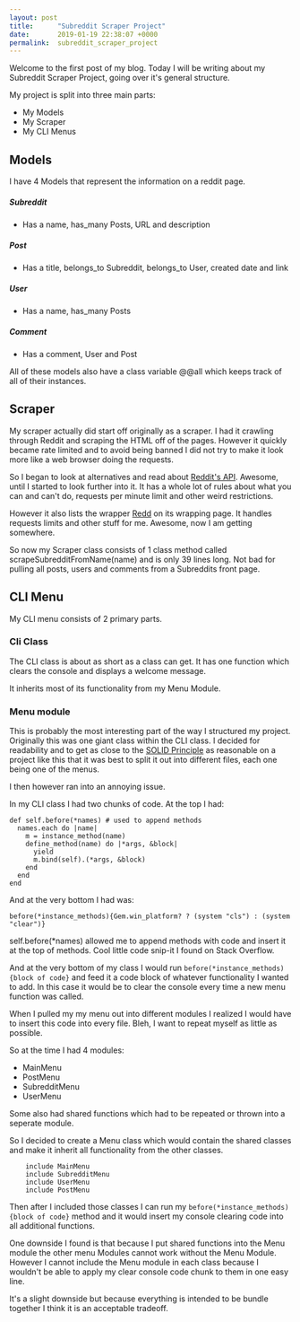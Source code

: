 ```yaml
---
layout: post
title:      "Subreddit Scraper Project"
date:       2019-01-19 22:38:07 +0000
permalink:  subreddit_scraper_project
---
```



Welcome to the first post of my blog. Today I will be writing about my Subreddit Scraper Project, going over it's general structure.

My project is split into three main parts:
* My Models
* My Scraper
* My CLI Menus



## Models
I have 4 Models that represent the information on a reddit page.

##### Subreddit
* Has a name, has_many Posts, URL and description

##### Post
* Has a title, belongs_to Subreddit, belongs_to User,  created date and link

##### User
* Has a name, has_many Posts

##### Comment
* Has a comment, User and Post

All of these models also have  a class variable @@all which keeps track of all of their instances.


## Scraper
My scraper actually did start off originally as a scraper. I had it crawling through Reddit and scraping the HTML off of the pages. However it quickly became rate limited and to avoid being banned I did not try to make it look more like a web browser doing the requests.

So I began to look at alternatives and read about [Reddit's API](https://www.reddit.com/dev/api/). Awesome, until I started to look further into it. It has a whole lot of rules about what you can and can't do, requests per minute limit and other weird restrictions.

However it also lists the wrapper [Redd](https://github.com/avinashbot/redd) on its wrapping page. It handles requests limits and other stuff for me. Awesome, now I am getting somewhere.

So now my Scraper class consists of 1 class method called scrapeSubredditFromName(name) and is only 39 lines long. Not bad for pulling all posts, users and comments from a Subreddits front page.

## CLI Menu

My CLI menu consists of 2 primary parts.

### Cli Class
The CLI class is about as short as a class can get. It has one function which clears the console and displays a welcome message.

It inherits most of its functionality from my Menu Module.

### Menu module
This is probably the most interesting part of the way I structured my project. Originally this was one giant class within the CLI class. I decided for readability and to get as close to the [SOLID Principle](https://en.wikipedia.org/wiki/SOLID) as reasonable on a project like this that it was best to split it out into different files, each one being one of the menus.

I then however ran into an annoying issue.

In my CLI class I had two chunks of code. At the top I had: 


```
def self.before(*names) # used to append methods
  names.each do |name|
    m = instance_method(name)
    define_method(name) do |*args, &block|  
      yield
      m.bind(self).(*args, &block)
    end
  end
end
```

And at the very bottom I had was:
```
before(*instance_methods){Gem.win_platform? ? (system "cls") : (system "clear")}
```

self.before(\*names) allowed me to append methods with code and insert it at the top of methods. Cool little code snip-it I found on Stack Overflow.

And at the very bottom of my class I would run ```before(*instance_methods){block of code}``` and feed it a code block of whatever functionality I wanted to add. In this case it would be to clear the console every time a new menu function was called.

When I pulled my my menu out into different modules I realized I would have to insert this code into every file. Bleh, I want to repeat myself as little as possible.

So at the time I had 4 modules:
* MainMenu
* PostMenu
* SubredditMenu
* UserMenu

Some also had shared functions which had to be repeated or thrown into a seperate module.

So I decided to create a Menu class which would contain the shared classes and make it inherit all functionality from the other classes.

```
    include MainMenu
    include SubredditMenu
    include UserMenu
    include PostMenu
```

Then after I included those classes I can run my ```before(*instance_methods){block of code}```  method and it would insert my console clearing code into all additional functions.

One downside I found is that because I put shared functions into the Menu module the other menu Modules cannot work without the Menu Module. However I cannot include the Menu module in each class because I wouldn't be able to apply my clear console code chunk to them in one easy line.

It's a slight downside but because everything is intended to be bundle together I think it is an acceptable tradeoff.


